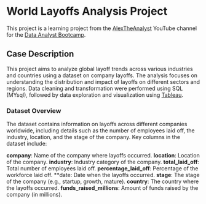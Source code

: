 # World Layoffs Analysis Project
This project is a learning project from the [AlexTheAnalyst](https://github.com/AlexTheAnalyst)  YouTube channel for the [Data Analyst Bootcamp](https://www.youtube.com/watch?v=4UltKCnnnTA&list=PLUaB-1hjhk8FE_XZ87vPPSfHqb6OcM0cF&index=20).

## Case Description
This project aims to analyze global layoff trends across various industries and countries using a dataset on company layoffs. The analysis focuses on understanding the distribution and impact of layoffs on different sectors and regions. Data cleaning and transformation were performed using SQL (MYsql), followed by data exploration and visualization using [Tableau](https://public.tableau.com/app/profile/athari.k/vizzes).

### Dataset Overview
The dataset contains information on layoffs across different companies worldwide, including details such as the number of employees laid off, the industry, location, and the stage of the company. Key columns in the dataset include:

**company**: Name of the company where layoffs occurred.
**location**: Location of the company.
**industry**: Industry category of the company.
**total_laid_off**: Total number of employees laid off.
**percentage_laid_off**: Percentage of the workforce laid off.
**date: Date when the layoffs occurred.
**stage**: The stage of the company (e.g., startup, growth, mature).
**country**: The country where the layoffs occurred.
**funds_raised_millions**: Amount of funds raised by the company (in millions).


